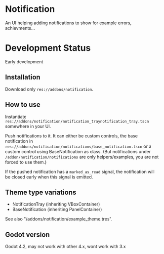 # Notification

An UI helping adding notifications to show for example errors, achievments...


# Development Status

Early development


## Installation

Download only `res://addons/notification`.


## How to use

Instantiate `res://addons/notification/notification_traynotification_tray.tscn` somewhere in your UI.

Push notifications to it. It can either be custom controls, the base notification in
`res://addons/notification/notifications/base_notification.tscn` or
a custom control using BaseNotification as class. (But notifications under
`/addon/notification/notifications` are only helpers/examples, you are not forced to use them.)

If the pushed notification has a `marked_as_read` signal,
the notification will be closed early when this signal is emitted.


## Theme type variations

- NotificationTray (inheriting VBoxContainer)
- BaseNotification (inheriting PanelContainer)

See also "/addons/notification/example_theme.tres".


## Godot version

Godot 4.2, may not work with other 4.x, wont work with 3.x
